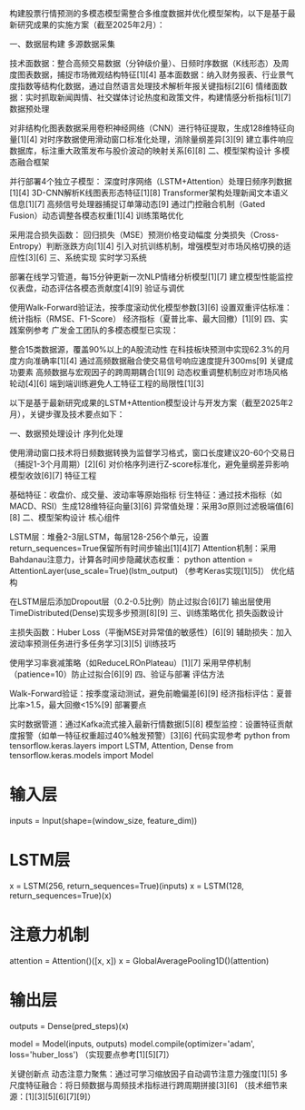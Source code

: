 构建股票行情预测的多模态模型需整合多维度数据并优化模型架构，以下是基于最新研究成果的实施方案（截至2025年2月）：

一、数据层构建
多源数据采集

技术面数据：整合高频交易数据（分钟级价量）、日频时序数据（K线形态）及周度图表数据，捕捉市场微观结构特征[1][4]
基本面数据：纳入财务报表、行业景气度指数等结构化数据，通过自然语言处理技术解析年报关键指标[2][6]
情绪面数据：实时抓取新闻舆情、社交媒体讨论热度和政策文件，构建情感分析指标[1][7]
数据预处理

对非结构化图表数据采用卷积神经网络（CNN）进行特征提取，生成128维特征向量[1][4]
对时序数据使用滑动窗口标准化处理，消除量纲差异[3][9]
建立事件响应数据库，标注重大政策发布与股价波动的映射关系[6][8]
二、模型架构设计
多模态融合框架

并行部署4个独立子模型：
深度时序网络（LSTM+Attention）处理日频序列数据[1][4]
3D-CNN解析K线图表形态特征[1][8]
Transformer架构处理新闻文本语义信息[1][7]
高频信号处理器捕捉订单簿动态[9]
通过门控融合机制（Gated Fusion）动态调整各模态权重[1][4]
训练策略优化

采用混合损失函数：
回归损失（MSE）预测价格变动幅度
分类损失（Cross-Entropy）判断涨跌方向[1][4]
引入对抗训练机制，增强模型对市场风格切换的适应性[3][6]
三、系统实现
实时学习系统

部署在线学习管道，每15分钟更新一次NLP情绪分析模型[1][7]
建立模型性能监控仪表盘，动态评估各模态贡献度[4][9]
验证与调优

使用Walk-Forward验证法，按季度滚动优化模型参数[3][6]
设置双重评估标准：
统计指标（RMSE、F1-Score）
经济指标（夏普比率、最大回撤）[1][9]
四、实践案例参考
广发金工团队的多模态模型已实现：

整合15类数据源，覆盖90%以上的A股流动性
在科技板块预测中实现62.3%的月度方向准确率[1][4]
通过高频数据融合使交易信号响应速度提升300ms[9]
关键成功要素
高频数据与宏观因子的跨周期耦合[1][9]
动态权重调整机制应对市场风格轮动[4][6]
端到端训练避免人工特征工程的局限性[1][3]

以下是基于最新研究成果的LSTM+Attention模型设计与开发方案（截至2025年2月），关键步骤及技术要点如下：

一、数据预处理设计
序列化处理

使用滑动窗口技术将日频数据转换为监督学习格式，窗口长度建议20-60个交易日（捕捉1-3个月周期）[2][6]
对价格序列进行Z-score标准化，避免量纲差异影响模型收敛[6][7]
特征工程

基础特征：收盘价、成交量、波动率等原始指标
衍生特征：通过技术指标（如MACD、RSI）生成128维特征向量[3][6]
异常值处理：采用3σ原则过滤极端值[6][8]
二、模型架构设计
核心组件

LSTM层：堆叠2-3层LSTM，每层128-256个单元，设置return_sequences=True保留所有时间步输出[1][4][7]
Attention机制：采用Bahdanau注意力，计算各时间步隐藏状态权重：
python
attention = AttentionLayer(use_scale=True)(lstm_output)
（参考Keras实现[1][5]）
优化结构

在LSTM层后添加Dropout层（0.2-0.5比例）防止过拟合[6][7]
输出层使用TimeDistributed(Dense)实现多步预测[8][9]
三、训练策略优化
损失函数设计

主损失函数：Huber Loss（平衡MSE对异常值的敏感性）[6][9]
辅助损失：加入波动率预测任务进行多任务学习[3][5]
训练技巧

使用学习率衰减策略（如ReduceLROnPlateau）[1][7]
采用早停机制（patience=10）防止过拟合[6][9]
四、验证与部署
评估方法

Walk-Forward验证：按季度滚动测试，避免前瞻偏差[6][9]
经济指标评估：夏普比率>1.5，最大回撤<15%[9]
部署要点

实时数据管道：通过Kafka流式接入最新行情数据[5][8]
模型监控：设置特征贡献度报警（如单一特征权重超过40%触发预警）[3][6]
代码实现参考
python
from tensorflow.keras.layers import LSTM, Attention, Dense
from tensorflow.keras.models import Model

# 输入层

inputs = Input(shape=(window_size, feature_dim))

# LSTM层

x = LSTM(256, return_sequences=True)(inputs)
x = LSTM(128, return_sequences=True)(x)

# 注意力机制

attention = Attention()([x, x])
x = GlobalAveragePooling1D()(attention)

# 输出层

outputs = Dense(pred_steps)(x)

model = Model(inputs, outputs)
model.compile(optimizer='adam', loss='huber_loss')
（实现要点参考[1][5][7]）

关键创新点
动态注意力聚焦：通过可学习缩放因子自动调节注意力强度[1][5]
多尺度特征融合：将日频数据与周频技术指标进行跨周期拼接[3][6]
（技术细节来源：[1][3][5][6][7][9]）